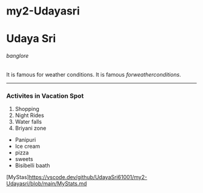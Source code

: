 # my2-Udayasri
# Udaya Sri
###### banglore
It is famous for weather conditions.
It is famous *forweatherconditions*.

****************

### Activites in Vacation Spot
1. Shopping
2. Night Rides
3. Water falls
4. Briyani zone
- Panipuri
- Ice cream
- pizza
- sweets
- Bisibelli baath

[MyStas]https://vscode.dev/github/UdayaSri61001/my2-Udayasri/blob/main/MyStats.md

